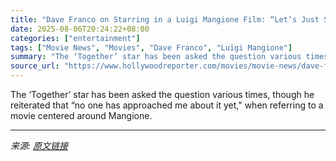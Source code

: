 ```yaml
---
title: "Dave Franco on Starring in a Luigi Mangione Film: “Let’s Just Say I’m Open”"
date: 2025-08-06T20:24:22+08:00
categories: ["entertainment"]
tags: ["Movie News", "Movies", "Dave Franco", "Luigi Mangione"]
summary: "The ‘Together’ star has been asked the question various times, though he reiterated that “no one has approached me about it yet,\" when referring to a movie centered around Mangione."
source_url: "https://www.hollywoodreporter.com/movies/movie-news/dave-franco-luigi-mangione-film-open-star-1236338799/"
---
```


The ‘Together’ star has been asked the question various times, though he reiterated that “no one has approached me about it yet," when referring to a movie centered around Mangione.

---

*来源: [原文链接](https://www.hollywoodreporter.com/movies/movie-news/dave-franco-luigi-mangione-film-open-star-1236338799/)*
